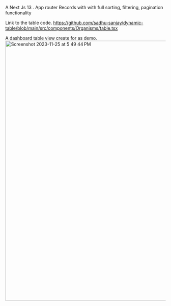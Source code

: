 A Next Js 13 . App router Records with with full sorting, filtering, pagination functionality

Link to the table code.
https://github.com/sadhu-sanjay/dynamic-table/blob/main/src/components/Organisms/table.tsx

A dashboard table view create for as demo. 
<img width="813" alt="Screenshot 2023-11-25 at 5 49 44 PM" src="https://github.com/sadhu-sanjay/dynamic-table/assets/10679621/6c27fd18-430e-42c1-80ab-f175302f52a0">
